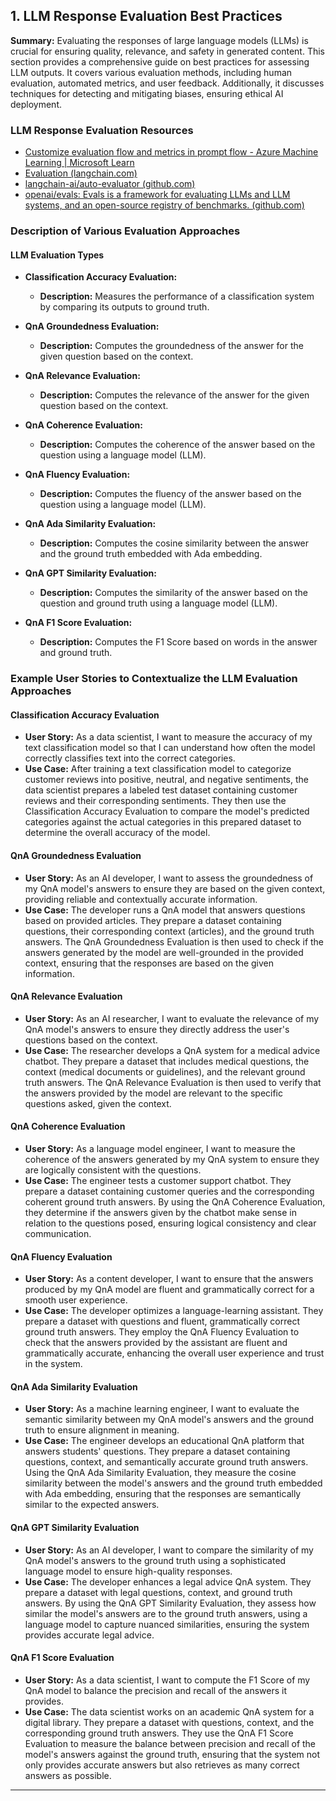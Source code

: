 ## 1. LLM Response Evaluation Best Practices

**Summary:**
Evaluating the responses of large language models (LLMs) is crucial for ensuring quality, relevance, and safety in generated content. This section provides a comprehensive guide on best practices for assessing LLM outputs. It covers various evaluation methods, including human evaluation, automated metrics, and user feedback. Additionally, it discusses techniques for detecting and mitigating biases, ensuring ethical AI deployment.

### LLM Response Evaluation Resources

- [Customize evaluation flow and metrics in prompt flow - Azure Machine Learning | Microsoft Learn](https://learn.microsoft.com/en-us/azure/machine-learning/how-to-prompt-flow-customize-metrics)
- [Evaluation (langchain.com)](https://langchain.com/docs/modules/evaluation/)
- [langchain-ai/auto-evaluator (github.com)](https://github.com/langchain-ai/auto-evaluator)
- [openai/evals: Evals is a framework for evaluating LLMs and LLM systems, and an open-source registry of benchmarks. (github.com)](https://github.com/openai/evals)

### Description of Various Evaluation Approaches

#### LLM Evaluation Types

- **Classification Accuracy Evaluation:**
  - **Description:** Measures the performance of a classification system by comparing its outputs to ground truth.

- **QnA Groundedness Evaluation:**
  - **Description:** Computes the groundedness of the answer for the given question based on the context.

- **QnA Relevance Evaluation:**
  - **Description:** Computes the relevance of the answer for the given question based on the context.

- **QnA Coherence Evaluation:**
  - **Description:** Computes the coherence of the answer based on the question using a language model (LLM).

- **QnA Fluency Evaluation:**
  - **Description:** Computes the fluency of the answer based on the question using a language model (LLM).

- **QnA Ada Similarity Evaluation:**
  - **Description:** Computes the cosine similarity between the answer and the ground truth embedded with Ada embedding.

- **QnA GPT Similarity Evaluation:**
  - **Description:** Computes the similarity of the answer based on the question and ground truth using a language model (LLM).

- **QnA F1 Score Evaluation:**
  - **Description:** Computes the F1 Score based on words in the answer and ground truth.

### Example User Stories to Contextualize the LLM Evaluation Approaches

#### Classification Accuracy Evaluation

- **User Story:** As a data scientist, I want to measure the accuracy of my text classification model so that I can understand how often the model correctly classifies text into the correct categories.
- **Use Case:** After training a text classification model to categorize customer reviews into positive, neutral, and negative sentiments, the data scientist prepares a labeled test dataset containing customer reviews and their corresponding sentiments. They then use the Classification Accuracy Evaluation to compare the model's predicted categories against the actual categories in this prepared dataset to determine the overall accuracy of the model.

#### QnA Groundedness Evaluation

- **User Story:** As an AI developer, I want to assess the groundedness of my QnA model's answers to ensure they are based on the given context, providing reliable and contextually accurate information.
- **Use Case:** The developer runs a QnA model that answers questions based on provided articles. They prepare a dataset containing questions, their corresponding context (articles), and the ground truth answers. The QnA Groundedness Evaluation is then used to check if the answers generated by the model are well-grounded in the provided context, ensuring that the responses are based on the given information.

#### QnA Relevance Evaluation

- **User Story:** As an AI researcher, I want to evaluate the relevance of my QnA model's answers to ensure they directly address the user's questions based on the context.
- **Use Case:** The researcher develops a QnA system for a medical advice chatbot. They prepare a dataset that includes medical questions, the context (medical documents or guidelines), and the relevant ground truth answers. The QnA Relevance Evaluation is then used to verify that the answers provided by the model are relevant to the specific questions asked, given the context.

#### QnA Coherence Evaluation

- **User Story:** As a language model engineer, I want to measure the coherence of the answers generated by my QnA system to ensure they are logically consistent with the questions.
- **Use Case:** The engineer tests a customer support chatbot. They prepare a dataset containing customer queries and the corresponding coherent ground truth answers. By using the QnA Coherence Evaluation, they determine if the answers given by the chatbot make sense in relation to the questions posed, ensuring logical consistency and clear communication.

#### QnA Fluency Evaluation

- **User Story:** As a content developer, I want to ensure that the answers produced by my QnA model are fluent and grammatically correct for a smooth user experience.
- **Use Case:** The developer optimizes a language-learning assistant. They prepare a dataset with questions and fluent, grammatically correct ground truth answers. They employ the QnA Fluency Evaluation to check that the answers provided by the assistant are fluent and grammatically accurate, enhancing the overall user experience and trust in the system.

#### QnA Ada Similarity Evaluation

- **User Story:** As a machine learning engineer, I want to evaluate the semantic similarity between my QnA model's answers and the ground truth to ensure alignment in meaning.
- **Use Case:** The engineer develops an educational QnA platform that answers students' questions. They prepare a dataset containing questions, context, and semantically accurate ground truth answers. Using the QnA Ada Similarity Evaluation, they measure the cosine similarity between the model's answers and the ground truth embedded with Ada embedding, ensuring that the responses are semantically similar to the expected answers.

#### QnA GPT Similarity Evaluation

- **User Story:** As an AI developer, I want to compare the similarity of my QnA model's answers to the ground truth using a sophisticated language model to ensure high-quality responses.
- **Use Case:** The developer enhances a legal advice QnA system. They prepare a dataset with legal questions, context, and ground truth answers. By using the QnA GPT Similarity Evaluation, they assess how similar the model's answers are to the ground truth answers, using a language model to capture nuanced similarities, ensuring the system provides accurate legal advice.

#### QnA F1 Score Evaluation

- **User Story:** As a data scientist, I want to compute the F1 Score of my QnA model to balance the precision and recall of the answers it provides.
- **Use Case:** The data scientist works on an academic QnA system for a digital library. They prepare a dataset with questions, context, and the corresponding ground truth answers. They use the QnA F1 Score Evaluation to measure the balance between precision and recall of the model's answers against the ground truth, ensuring that the system not only provides accurate answers but also retrieves as many correct answers as possible.

---
